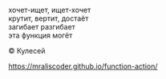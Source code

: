 хочет-ищет, ищет-хочет \
крутит, вертит, достаёт \
загибает разгибает \
эта функция могёт

&copy; Кулесей

https://mraliscoder.github.io/function-action/
